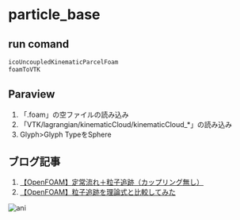 # particle_base
## run comand
``` sh
icoUncoupledKinematicParcelFoam
foamToVTK
```
## Paraview
1. 「.foam」の空ファイルの読み込み
2. 「VTK/lagrangian/kinematicCloud/kinematicCloud_*」の読み込み
3. Glyph>Glyph TypeをSphere

## ブログ記事
1. [【OpenFOAM】定常流れ＋粒子追跡（カップリング無し）](https://takun-physics.net/15686/)
2. [【OpenFOAM】粒子追跡を理論式と比較してみた](https://takun-physics.net/15706/)

![ani](https://user-images.githubusercontent.com/36812492/226147413-904f94ed-75ce-4b49-aad0-2274df31a646.gif)
